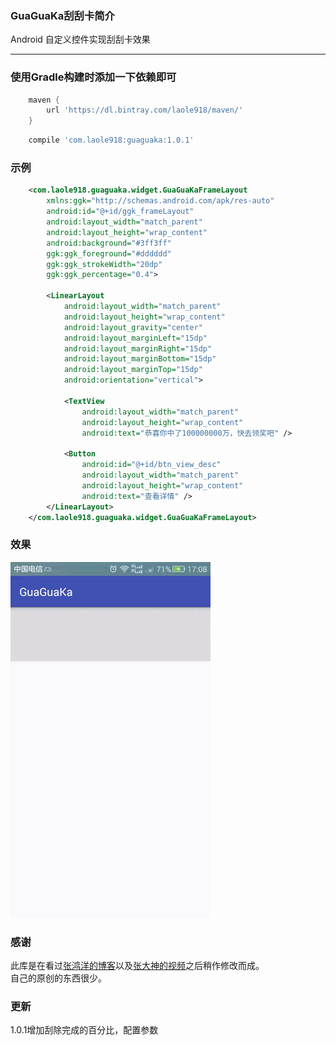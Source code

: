 ### GuaGuaKa刮刮卡简介
Android 自定义控件实现刮刮卡效果

****
### 使用Gradle构建时添加一下依赖即可
```groovy
    maven {
        url 'https://dl.bintray.com/laole918/maven/'
    }
```
```groovy
    compile 'com.laole918:guaguaka:1.0.1'
```
### 示例
```xml
    <com.laole918.guaguaka.widget.GuaGuaKaFrameLayout 
        xmlns:ggk="http://schemas.android.com/apk/res-auto"
        android:id="@+id/ggk_frameLayout"
        android:layout_width="match_parent"
        android:layout_height="wrap_content"
        android:background="#3ff3ff"
        ggk:ggk_foreground="#dddddd"
        ggk:ggk_strokeWidth="20dp"
        ggk:ggk_percentage="0.4">

        <LinearLayout
            android:layout_width="match_parent"
            android:layout_height="wrap_content"
            android:layout_gravity="center"
            android:layout_marginLeft="15dp"
            android:layout_marginRight="15dp"
            android:layout_marginBottom="15dp"
            android:layout_marginTop="15dp"
            android:orientation="vertical">

            <TextView
                android:layout_width="match_parent"
                android:layout_height="wrap_content"
                android:text="恭喜你中了100000000万，快去领奖吧" />

            <Button
                android:id="@+id/btn_view_desc"
                android:layout_width="match_parent"
                android:layout_height="wrap_content"
                android:text="查看详情" />
        </LinearLayout>
    </com.laole918.guaguaka.widget.GuaGuaKaFrameLayout>
```
### 效果
![](https://github.com/laole918/GuaGuaKa/raw/master/preview/device-2016-02-29-170906.gif)
### 感谢
此库是在看过[张鸿洋的博客](http://blog.csdn.net/lmj623565791/article/details/40162163 "张鸿洋的博客")以及[张大神的视频](http://www.imooc.com/learn/225 "慕客网")之后稍作修改而成。<br>
自己的原创的东西很少。
### 更新
1.0.1增加刮除完成的百分比，配置参数
